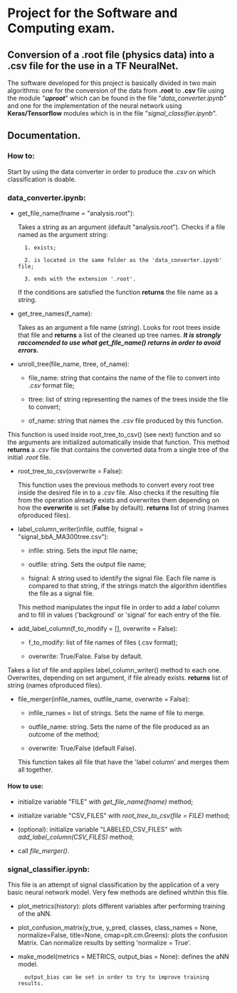 # Project for the Software and Computing exam.

## Conversion of a .root file (physics data) into a .csv file for the use in a TF NeuralNet.

The software developed for this project is basically divided in two main algorithms: one for the conversion of the data from **.root** to **.csv** file using the module "***uproot***" which can be found in the file "*data_converter.ipynb*" and one for the implementation of the neural network using **Keras/Tensorflow** modules which is in the file "*signal_classifier.ipynb*".

## Documentation.

### How to:
Start by using the data converter in order to produce the *.csv* on which classification is doable. 

### **data_converter.ipynb**:

- get_file_name(fname = "analysis.root"):

	Takes a string as an argument (default "analysis.root"). Checks if a file named as the argument string:

		1. exists;

		2. is located in the same folder as the 'data_converter.ipynb' file;

		3. ends with the extension '.root'.

	If the conditions are satisfied the function **returns** the file name as a string.

- get_tree_names(f_name): 

	Takes as an argument a file name (*string*). Looks for root trees inside that file and **returns** a list of the cleaned up tree names.
	***It is strongly raccomended to use what _get_file_name()_ returns in order to avoid errors.***

- unroll_tree(file_name, ttree, of_name):

	- file_name: string that contains the name of the file to convert into *.csv* format file;
	
	- ttree: list of string representing the names of the trees inside the file to convert;
	
	- of_name: string that names the *.csv* file produced by this function.
	
This function is used inside root_tree_to_csv() (see next) function and so the arguments are initialized automatically inside that function. 
This method __returns__ a _.csv_ file that contains the converted data from a single tree of the initial _.root_ file.

- root_tree_to_csv(overwrite = False):

	This function uses the previous methods to convert every root tree inside the desired file in to a _.csv_ file.
Also checks if the resulting file from the operation already exists and overwrites them depending on how the __overwrite__ is set (__False__ by default).
**returns** list of string (names ofproduced files).
	

- label_column_writer(infile, outfile, fsignal = "signal_bbA_MA300tree.csv"):

	- infile: string. Sets the input file name;

	- outfile: string. Sets the output file name;

	- fsignal: A string used to identify the signal file. Each file name is compared to that string, if the strings match the algorithm identifies the file as a signal file.

	This method manipulates the input file in order to add a *label* column and to fill in values ('background' or 'signal' for each entry of the file.

- add_label_column(f_to_modify = [], overwrite = False):

	- f_to_modify: list of file names of files (.csv format);
	
	- overwrite: True/False. False by default.

Takes a list of file and applies label_column_writer() method to each one. Overwrites, depending on set argument, if file already exists.
**returns** list of string (names ofproduced files).

- file_merger(infile_names, outfile_name, overwrite = False):
	
	- infile_names = list of strings. Sets the name of file to merge.
	
	- outfile_name: string. Sets the name of the file produced as an outcome of the method;

	- overwrite: True/False (default False).

	This function takes all file that have the 'label column' and merges them all together.

#### How to use:

- initialize variable "FILE" with _get_file_name(fname)_ method;

- initialize variable "CSV_FILES" with _root_tree_to_csv(file = FILE)_ method;

- (optional): initialize variable "LABELED_CSV_FILES" with _add_label_column(CSV_FILES)_ method;

- call _file_merger()_.


### **signal_classifier.ipynb**:

This file is an attempt of signal classification by the application of a very basic neural network model.
Very few methods are defined whithin this file.

- plot_metrics(history): plots different variables after performing training of the aNN.

- plot_confusion_matrix(y_true, y_pred, classes,
                          class_names = None,
                          normalize=False,
                          title=None,
                          cmap=plt.cm.Greens): plots the confusion Matrix. Can normalize results by setting 'normalize = True'.

- make_model(metrics = METRICS, output_bias = None): defines the aNN model. 

        output_bias can be set in order to try to improve training results.










